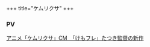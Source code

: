 +++
title="ケムリクサ"
+++

### PV
[アニメ「ケムリクサ」CM　「けもフレ」たつき監督の新作](https://www.youtube.com/watch?v=tJHbPkTcg1M)


